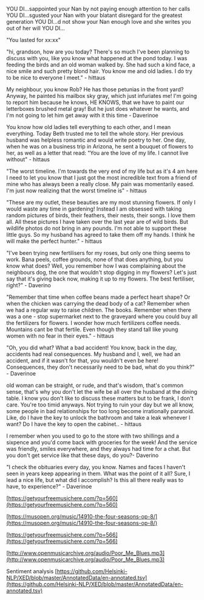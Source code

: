 YOU DI...sappointed your Nan by not paying enough attention to her calls
YOU DI...sgusted your Nan with your blatant disregard for the greatest generation
YOU DI...d not show your Nan enough love and she writes you out of her will
YOU DI...

"You lasted for xx:xx"



 "hi, grandson, how are you today? There's so much I've been planning to discuss with you, like you know what happened at the pond today. I was feeding the birds and an old woman walked by. She had such a kind face, a nice smile and such pretty blond hair. You know me and old ladies. I do try to be nice to everyone I meet." - hittaus

My neighbour, you know Rob? He has those petunias in the front yard? Anyway, he painted his mailbox sky gray, which just infuriates me! I'm going to report him because he knows, HE KNOWS, that we have to paint our letterboxes brushed metal gray! But he just does whatever he wants, and I'm not going to let him get away with it this time - Daverinoe

You know how old ladies tell everything to each other, and I mean everything. Today Beth trusted me to tell the whole story. Her previous husband was helpless romantic and would write poetry to her. One day, when he was on a business trip in Arizona, he sent a bouquet of flowers to her, as well as a letter that read: "You are the love of my life. I cannot live without" - hittaus

"The worst timeline. I'm towards the very end of my life but as it's 4 am here I need to let you know that I just got the most incredible text from a friend of mine who has always been a really close. My pain was momentarily eased. I'm just now realizing that the worst timeline is" - hittaus

"These are my outlet, these beauties are my most stunning flowers. If only I would waste any time in gardening! Instead I am obsessed with taking random pictures of birds, their feathers, their nests, their songs. I love them all. All these pictures I have taken over the last year are of wild birds. But wildlife photos do not bring in any pounds. I'm not able to support these little guys. So my husband has agreed to take them off my hands. I think he will make the perfect hunter." - hittaus

"I've been trying new fertilisers for my roses, but only one thing seems to work. Bana peels, coffee grounds, none of that does anything, but you know what does? Well, you remember how I was complaining about the neighbours dog, the one that wouldn't stop digging in my flowers? Let's just say that it's giving back now, making it up to my flowers. The best fertiliser, right?" - Daverino

"Remember that time when coffee beans made a perfect heart shape? Or when the chicken was carrying the dead body of a cat? Remember when we had a regular way to raise children. The books. Remember when there was a one - stop supermarket next to the graveyard where you could buy all the fertilizers for flowers. I wonder how much fertilizers coffee needs. Mountains cant be that fertile. Even though they stand tall like young women with no fear in their eyes." - hittaus

"Oh, you did what? What a bad accident! You know, back in the day, accidents had real consequences. My husband and I, well, we had an accident, and if it wasn't for that, you wouldn't even be here! Consequences, they don't necessarily need to be bad, what do you think?" - Daverinoe

old woman can be straight, or rude, and that's wisdom, that's common sense, that's why you don't let the wife be all over the husband at the dining table. I know you don't like to discuss these matters but to be frank, I don't care. You're too timid anyways. Not trying to ruin your day but we all know, some people in bad relationships for too long become irrationally paranoid. Like, do I have the key to unlock the bathroom and take a leak whenever I want? Do I have the key to open the cabinet.. - hittaus

 I remember when you used to go to the store with two shillings and a sixpence and you'd come back with groceries for the week! And the service was friendly, smiles everywhere, and they always had time for a chat. But you don't get service like that these days, do you?- Daverino
 
 "I check the obituaries every day, you know. Names and faces I haven't seen in years keep appearing in them. What was the point of it all? Sure, I lead a nice life, but what did I accomplish? Is this all there really was to have, to experience?" - Daverinoe



[https://getyourfreemusichere.com/?p=560](https://getyourfreemusichere.com/?p=560)

[https://musopen.org/music/14910-the-four-seasons-op-8/](https://musopen.org/music/14910-the-four-seasons-op-8/)

[https://getyourfreemusichere.com/?p=566](https://getyourfreemusichere.com/?p=566)

[http://www.openmusicarchive.org/audio/Poor_Me_Blues.mp3](http://www.openmusicarchive.org/audio/Poor_Me_Blues.mp3)

Sentiment analysis
[https://github.com/Helsinki-NLP/XED/blob/master/AnnotatedData/en-annotated.tsv](https://github.com/Helsinki-NLP/XED/blob/master/AnnotatedData/en-annotated.tsv)